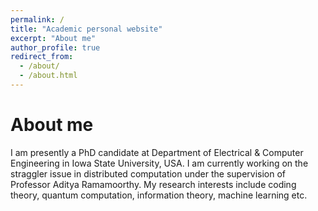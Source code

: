 ```yaml
---
permalink: /
title: "Academic personal website"
excerpt: "About me"
author_profile: true
redirect_from: 
  - /about/
  - /about.html
---
```


About me
======

I am presently a PhD candidate at Department of Electrical & Computer Engineering in Iowa State University, USA. I am currently working on the straggler issue in distributed computation under the supervision of Professor Aditya Ramamoorthy. My research interests include coding theory, quantum computation, information theory, machine learning etc.
